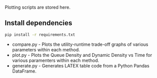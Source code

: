 Plotting scripts are stored here.
## Install dependencies
```bash
pip install -r requirements.txt
```
* compare.py - Plots the utility-runtime trade-off graphs of various parameters within each method.
* plot.py - Plots the Queue Density and Dynamic Density vs Time for various paramenters within each method.
* generate.py - Generates LATEX table code from a Python Pandas DataFrame.